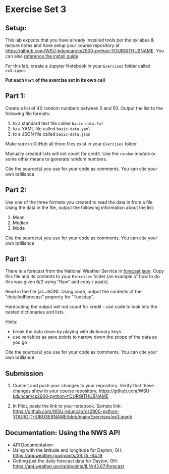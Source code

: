 # Exercise Set 3

## Setup:

This lab expects that you have already installed tools per the syllabus & lecture notes and have setup your course repository at https://github.com/WSU-kduncan/cs2900-python-YOURGITHUBNAME.  You can also [reference the install guide](https://github.com/pattonsgirl/SU2021-CS2900#Software)

For this lab, create a Jupyter Notebook in your `Exercises` folder called `ex3.ipynb`

**Put each `Part` of the exercise set in its own cell**

## Part 1:

Create a list of 40 random numbers between 5 and 50.  Output the list to the following file formats:

1. to a standard text file called `basic-data.txt`
2. to a YAML file called `basic-data.yaml`
3. to a JSON file called `basic-data.json`

Make sure in GitHub all three files exist in your `Exercises` folder.

Manually created lists will not count for credit.  Use the `random` module or some other means to generate random numbers.

Cite the source(s) you use for your code as comments.  You can cite your own brilliance

## Part 2:

Use one of the three formats you created to read the data in from a file.  Using the data in the file, output the following information about the list:

1. Mean
2. Median
3. Mode

Cite the source(s) you use for your code as comments.  You can cite your own brilliance

## Part 3:

There is a forecast from the National Weather Service in [forecast.json](forecast.json).  Copy this file and its contents to your `Exercises` folder (an example of how to do this was given 6/2 using "Raw" and copy / paste).

Read in the file (as JSON).  Using code, output the contents of the "detailedForecast" property for "Tuesday".

Hardcoding the output will not count for credit - use code to look into the nested dictionaries and lists.

Hints:
- break the data down by playing with dictionary keys.  
- use variables as save points to narrow down the scope of the data as you go

Cite the source(s) you use for your code as comments.  You can cite your own brilliance

## Submission

1. Commit and push your changes to your repository.  Verify that these changes show in your course repository, https://github.com/WSU-kduncan/cs2900-python-YOURGITHUBNAME

2. In Pilot, paste the link to your notebook.  Sample link: https://github.com/WSU-kduncan/cs2900-python-YOURGITHUBUSERNAME/blob/main/Exercises/ex3.ipynb

## Documentation: Using the NWS API

- [API Documentation](https://weather-gov.github.io/api/general-faqs)
- Using with the latitude and longitude for Dayton, OH: https://api.weather.gov/points/39.75,-84.19
- Getting just the daily forecast data for Dayton, OH: https://api.weather.gov/gridpoints/ILN/43,67/forecast